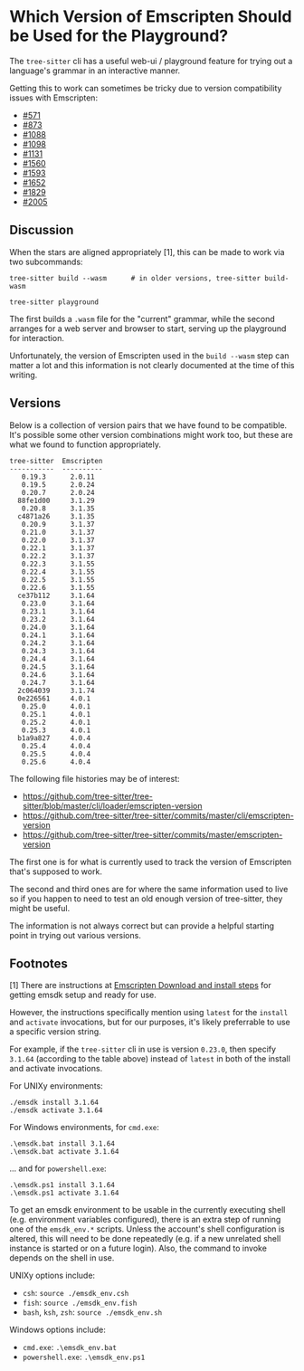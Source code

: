 # Which Version of Emscripten Should be Used for the Playground?

The `tree-sitter` cli has a useful web-ui / playground feature
for trying out a language's grammar in an interactive manner.

Getting this to work can sometimes be tricky due to version
compatibility issues with Emscripten:

* [#571](https://github.com/tree-sitter/tree-sitter/issues/571)
* [#873](https://github.com/tree-sitter/tree-sitter/issues/873)
* [#1088](https://github.com/tree-sitter/tree-sitter/issues/1088)
* [#1098](https://github.com/tree-sitter/tree-sitter/issues/1098)
* [#1131](https://github.com/tree-sitter/tree-sitter/issues/1131)
* [#1560](https://github.com/tree-sitter/tree-sitter/issues/1560)
* [#1593](https://github.com/tree-sitter/tree-sitter/issues/1593)
* [#1652](https://github.com/tree-sitter/tree-sitter/issues/1652)
* [#1829](https://github.com/tree-sitter/tree-sitter/issues/1829)
* [#2005](https://github.com/tree-sitter/tree-sitter/discussions/2005)

## Discussion

When the stars are aligned appropriately [1], this can be made to
work via two subcommands:

```
tree-sitter build --wasm      # in older versions, tree-sitter build-wasm
```

```
tree-sitter playground
```

The first builds a `.wasm` file for the "current" grammar, while the
second arranges for a web server and browser to start, serving up the
playground for interaction.

Unfortunately, the version of Emscripten used in the `build --wasm` step
can matter a lot and this information is not clearly documented at the
time of this writing.

## Versions

Below is a collection of version pairs that we have found to be
compatible.  It's possible some other version combinations might work
too, but these are what we found to function appropriately.

```
tree-sitter  Emscripten
-----------  ----------
   0.19.3      2.0.11
   0.19.5      2.0.24
   0.20.7      2.0.24
  88fe1d00     3.1.29
   0.20.8      3.1.35
  c4871a26     3.1.35
   0.20.9      3.1.37
   0.21.0      3.1.37
   0.22.0      3.1.37
   0.22.1      3.1.37
   0.22.2      3.1.37
   0.22.3      3.1.55
   0.22.4      3.1.55
   0.22.5      3.1.55
   0.22.6      3.1.55
  ce37b112     3.1.64
   0.23.0      3.1.64
   0.23.1      3.1.64
   0.23.2      3.1.64
   0.24.0      3.1.64
   0.24.1      3.1.64
   0.24.2      3.1.64
   0.24.3      3.1.64
   0.24.4      3.1.64
   0.24.5      3.1.64
   0.24.6      3.1.64
   0.24.7      3.1.64
  2c064039     3.1.74
  0e226561     4.0.1
   0.25.0      4.0.1
   0.25.1      4.0.1
   0.25.2      4.0.1
   0.25.3      4.0.1
  b1a9a827     4.0.4
   0.25.4      4.0.4
   0.25.5      4.0.4
   0.25.6      4.0.4
```

The following file histories may be of interest:

* https://github.com/tree-sitter/tree-sitter/blob/master/cli/loader/emscripten-version
* https://github.com/tree-sitter/tree-sitter/commits/master/cli/emscripten-version
* https://github.com/tree-sitter/tree-sitter/commits/master/emscripten-version

The first one is for what is currently used to track the version of
Emscripten that's supposed to work.

The second and third ones are for where the same information used to
live so if you happen to need to test an old enough version of
tree-sitter, they might be useful.

The information is not always correct but can provide a helpful
starting point in trying out various versions.

## Footnotes

[1] There are instructions at [Emscripten Download and install
steps](https://emscripten.org/docs/getting_started/downloads.html)
for getting emsdk setup and ready for use.

However, the instructions specifically mention using `latest` for the
`install` and `activate` invocations, but for our purposes, it's
likely preferrable to use a specific version string.

For example, if the `tree-sitter` cli in use is version `0.23.0`, then
specify `3.1.64` (according to the table above) instead of `latest` in
both of the install and activate invocations.

For UNIXy environments:

```
./emsdk install 3.1.64
./emsdk activate 3.1.64
```

For Windows environments, for `cmd.exe`:

```
.\emsdk.bat install 3.1.64
.\emsdk.bat activate 3.1.64
```

... and for `powershell.exe`:

```
.\emsdk.ps1 install 3.1.64
.\emsdk.ps1 activate 3.1.64
```

To get an emsdk environment to be usable in the currently executing
shell (e.g. environment variables configured), there is an extra step
of running one of the `emsdk_env.*` scripts.  Unless the account's
shell configuration is altered, this will need to be done repeatedly
(e.g. if a new unrelated shell instance is started or on a future
login).  Also, the command to invoke depends on the shell in use.

UNIXy options include:

* `csh`: `source ./emsdk_env.csh`
* `fish`: `source ./emsdk_env.fish`
* `bash`, `ksh`, `zsh`: `source ./emsdk_env.sh`

Windows options include:

* `cmd.exe`: `.\emsdk_env.bat`
* `powershell.exe`: `.\emsdk_env.ps1`

